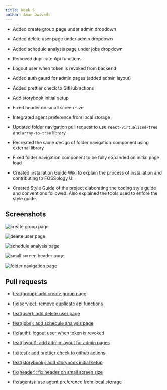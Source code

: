 ```yaml
---
title: Week 5
author: Aman Dwivedi
---
```

<!--
SPDX-License-Identifier: CC-BY-SA-4.0

SPDX-FileCopyrightText: 2021 Aman Dwivedi <aman.dwivedi5@gmail.com>
-->

- Added create group page under admin dropdown

- Added delete user page under admin dropdown

- Added schedule analysis page under jobs dropdown

- Removed duplicate Api functions

- Logout user when token is revoked from backend

- Added auth gaurd for admin pages (added admin layout)

- Added prettier check to GitHub actions

- Add storybook initial setup

- Fixed header on small screen size

- Integrated agent preference from local storage

- Updated folder navigation pull request to use `react-virtualized-tree` and 
`array-to-tree` library

- Recreated the same design of folder navigation component using external library

- Fixed folder navigation component to be fully expanded on initial page load

- Created installation Guide Wiki to explain the process of installation and contributing to FOSSology UI

- Created Style Guide of the project elaborating the coding style guide and conventions followed. Also explained the tools used to enfore the style guide.

## Screenshots

![create group page](/img/reactUI/pages/Admin/CreateGroup.png)

![delete user page](/img/reactUI/pages/Admin/DeleteUser.png)

![schedule analysis page](/img/reactUI/pages/Jobs/ScheduleAnalysis.png)

![small screen header page](/img/reactUI/pages/Header2.png)

![folder navigation page](/img/reactUI/pages/FolderNavigation.png)

## Pull requests

- [feat(group): add create group page](https://github.com/fossology/FOSSologyUI/pull/73)

- [fix(service): remove duplicate api functions](https://github.com/fossology/FOSSologyUI/pull/75)

- [feat(user): add delete user page](https://github.com/fossology/FOSSologyUI/pull/76)

- [feat(jobs): add schedule analysis page](https://github.com/fossology/FOSSologyUI/pull/79)

- [fix(auth): logout user when token is revoked](https://github.com/fossology/FOSSologyUI/pull/82)

- [feat(layout): add admin layout for admin pages](https://github.com/fossology/FOSSologyUI/pull/84)

- [fix(test): add prettier check to github actions](https://github.com/fossology/FOSSologyUI/pull/87)

- [feat(storybook): add storybook initial setup](https://github.com/fossology/FOSSologyUI/pull/80)

- [fix(header): fix header on small screen size](https://github.com/fossology/FOSSologyUI/pull/86)

- [fix(agents): use agent preference from local storage](https://github.com/fossology/FOSSologyUI/pull/92)